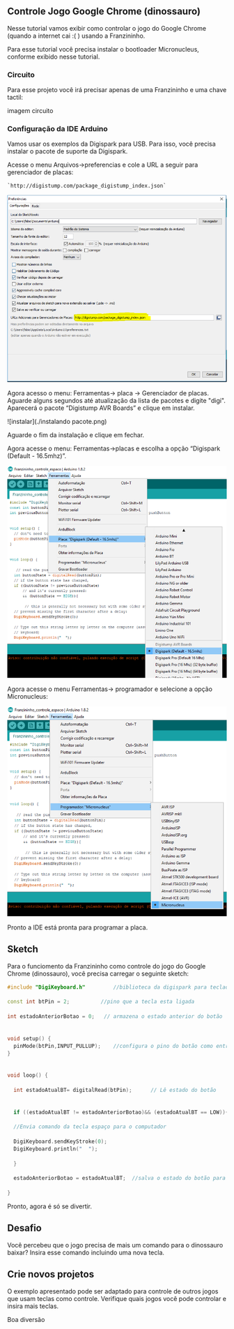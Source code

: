 ## Controle Jogo Google Chrome (dinossauro)

Nesse tutorial vamos exibir como controlar o jogo do Google Chrome (quando a internet cai :( ) usando a Franzininho.

Para esse tutorial você precisa instalar o bootloader Micronucleus, conforme exibido nesse tutorial.


### Circuito

Para esse projeto você irá precisar apenas de uma Franzininho e uma chave tactil:

imagem circuito


### Configuração da IDE Arduino

Vamos usar os exemplos da Digispark para USB. Para isso, você precisa instalar o pacote de suporte da Digispark.

Acesse o menu Arquivos->preferencias e cole a URL a seguir para gerenciador de placas:

    `http://digistump.com/package_digistump_index.json`

![url](./jason.png) 

Agora acesso o menu: Ferramentas-> placa -> Gerenciador de placas. Aguarde alguns segundos até atualização da lista de pacotes e digite "digi". Aparecerá o pacote “Digistump AVR Boards” e clique em instalar.

![instalar](./instalando pacote.png) 

Aguarde o fim da instalação e clique em fechar.

Agora acesse o menu: Ferramentas->placas e escolha a opção “Digispark (Default - 16.5mhz)”.

![select board](./selectBoard.png) 

Agora acesse o menu Ferramentas-> programador e selecione a opção Micronucleus:

![micronucleus](./micronucleus.png) 

Pronto a IDE está pronta para programar a placa.



## Sketch

Para o funciomento da Franzininho como controle do jogo do Google Chrome (dinossauro), você precisa carregar o seguinte sketch:

```c++
#include "DigiKeyboard.h"         //biblioteca da digispark para teclado

const int btPin = 2;          //pino que a tecla esta ligada

int estadoAnteriorBotao = 0;   // armazena o estado anterior do botão


void setup() {
  pinMode(btPin,INPUT_PULLUP);    //configura o pino do botão como entrada com pullup habilitado
}


void loop() { 
   
  int estadoAtualBT= digitalRead(btPin);      // Lê estado do botão
  
  
  if ((estadoAtualBT != estadoAnteriorBotao)&& (estadoAtualBT == LOW)){       //Se o botão foi pressionado e o seu estado mudou 

  //Envia comando da tecla espaço para o computador

  DigiKeyboard.sendKeyStroke(0);
  DigiKeyboard.println("  ");
        
  }
  
  estadoAnteriorBotao = estadoAtualBT;  //salva o estado do botão para comparar na próxima leitura
  
}
```
    

Pronto, agora é só se divertir.


## Desafio

Você percebeu que o jogo precisa de mais um comando para o dinossauro baixar? Insira esse comando incluindo uma nova tecla.

## Crie novos projetos

O exemplo apresentado pode ser adaptado para controle de outros jogos que usam teclas como controle. Verifique quais jogos você pode controlar e insira mais teclas.

Boa diversão





